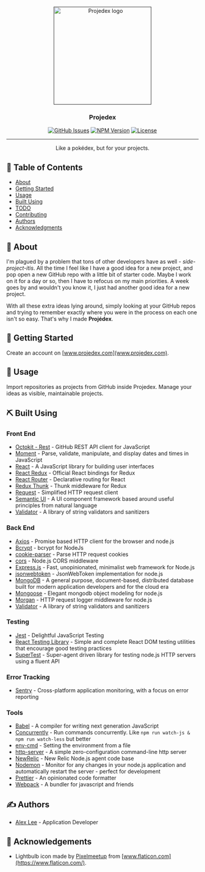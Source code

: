 <p align="center">
  <a href="" rel="noopener">
 <img width=256px height=256px src="https://github.com/alexlee-dev/projedex/blob/readme/projedex.svg" alt="Projedex logo"></a>
</p>

<h3 align="center">Projedex</h3>

<div align="center">

[![GitHub Issues](https://img.shields.io/github/issues/alexlee-dev/projedex)](https://github.com/alexlee-dev/projedex/issues)
[![NPM Version](https://img.shields.io/npm/v/projedex)](https://www.npmjs.com/package/projedex)
[![License](https://img.shields.io/badge/license-MIT-blue.svg)](/LICENSE)

</div>

---

<p align="center"> Like a pokédex, but for your projects.
    <br> 
</p>

## 📝 Table of Contents

- [About](#about)
- [Getting Started](#getting_started)
- [Usage](#usage)
- [Built Using](#built_using)
- [TODO](../TODO.md)
- [Contributing](../CONTRIBUTING.md)
- [Authors](#authors)
- [Acknowledgments](#acknowledgement)

## 🧐 About <a name = "about"></a>

I'm plagued by a problem that tons of other developers have as well - _side-project-itis_. All the time I feel like I have a good idea for a new project, and pop open a new GitHub repo with a little bit of starter code. Maybe I work on it for a day or so, then I have to refocus on my main priorities. A week goes by and wouldn't you know it, I just had another good idea for a new project.

With all these extra ideas lying around, simply looking at your GitHub repos and trying to remember exactly where you were in the process on each one isn't so easy. That's why I made **Projédex**.

## 🏁 Getting Started <a name = "getting_started"></a>

Create an account on [www.projedex.com](www.projedex.com).

## 🎈 Usage <a name="usage"></a>

Import repositories as projects from GitHub inside Projedex. Manage your ideas as visible, maintainable projects.

## ⛏️ Built Using <a name = "built_using"></a>

### Front End

- [Octokit - Rest](https://octokit.github.io/rest.js/) - GitHub REST API client for JavaScript
- [Moment](https://momentjs.com/) - Parse, validate, manipulate, and display dates and times in JavaScript
- [React](https://reactjs.org/) - A JavaScript library for building user interfaces
- [React Redux](https://react-redux.js.org/) - Official React bindings for Redux
- [React Router](https://reacttraining.com/react-router/) - Declarative routing for React
- [Redux Thunk](https://github.com/reduxjs/redux-thunk) - Thunk middleware for Redux
- [Request](https://github.com/request/request) - Simplified HTTP request client
- [Semantic UI](https://semantic-ui.com/) - A UI component framework based around useful principles from natural language
- [Validator](https://github.com/validatorjs/validator.js) - A library of string validators and sanitizers

### Back End

- [Axios](https://github.com/axios/axios) - Promise based HTTP client for the browser and node.js
- [Bcrypt](https://github.com/kelektiv/node.bcrypt.js) - bcrypt for NodeJs
- [cookie-parser](https://github.com/expressjs/cookie-parser) - Parse HTTP request cookies
- [cors](https://github.com/expressjs/cors) - Node.js CORS middleware
- [Express.js](https://expressjs.com/) - Fast, unopinionated, minimalist web framework for Node.js
- [jsonwebtoken](https://github.com/auth0/node-jsonwebtoken) - JsonWebToken implementation for node.js
- [MongoDB](https://www.mongodb.com/) - A general purpose, document-based, distributed database built for modern application developers and for the cloud era
- [Mongoose](https://mongoosejs.com/) - Elegant mongodb object modeling for node.js
- [Morgan](https://github.com/expressjs/morgan) - HTTP request logger middleware for node.js
- [Validator](https://github.com/validatorjs/validator.js) - A library of string validators and sanitizers

### Testing

- [Jest](https://jestjs.io/) - Delightful JavaScript Testing
- [React Testing Library](https://github.com/testing-library/react-testing-library) - Simple and complete React DOM testing utilities that encourage good testing practices
- [SuperTest](https://github.com/visionmedia/supertest) - Super-agent driven library for testing node.js HTTP servers using a fluent API

### Error Tracking

- [Sentry](https://sentry.io/welcome/) - Cross-platform application monitoring, with a focus on error reporting

### Tools

- [Babel](https://babeljs.io/) - A compiler for writing next generation JavaScript
- [Concurrently](https://github.com/kimmobrunfeldt/concurrently) - Run commands concurrently. Like `npm run watch-js & npm run watch-less` but better
- [env-cmd](https://github.com/toddbluhm/env-cmd) - Setting the environment from a file
- [http-server](https://github.com/http-party/http-server) - A simple zero-configuration command-line http server
- [NewRelic](https://github.com/newrelic/node-newrelic) - New Relic Node.js agent code base
- [Nodemon](https://nodemon.io/) - Monitor for any changes in your node.js application and automatically restart the server - perfect for development
- [Prettier](https://prettier.io/) - An opinionated code formatter
- [Webpack](https://webpack.js.org/) - A bundler for javascript and friends

## ✍️ Authors <a name = "authors"></a>

- [Alex Lee](https://github.com/alexlee-dev) - Application Developer

## 🎉 Acknowledgements <a name = "acknowledgement"></a>

- Lightbulb icon made by [Pixelmeetup](https://www.flaticon.com/authors/pixelmeetup) from [www.flaticon.com](https://www.flaticon.com/).
